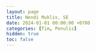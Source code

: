 ```yaml
---
layout: page
title: Nendi Muklis, SE
date: 2024-01-01 00:00:00 +0700
categories: [Tim, Penulis]
hidden: true
toc: false
---
```



